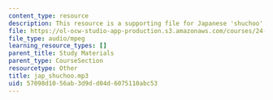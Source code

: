 ```yaml
---
content_type: resource
description: This resource is a supporting file for Japanese 'shuchoo'.
file: https://ol-ocw-studio-app-production.s3.amazonaws.com/courses/24-901-language-and-its-structure-i-phonology-fall-2010/57098d1056ab3d9dd04d6075110abc53_jap_shuchoo.mp3
file_type: audio/mpeg
learning_resource_types: []
parent_title: Study Materials
parent_type: CourseSection
resourcetype: Other
title: jap_shuchoo.mp3
uid: 57098d10-56ab-3d9d-d04d-6075110abc53
---
```

